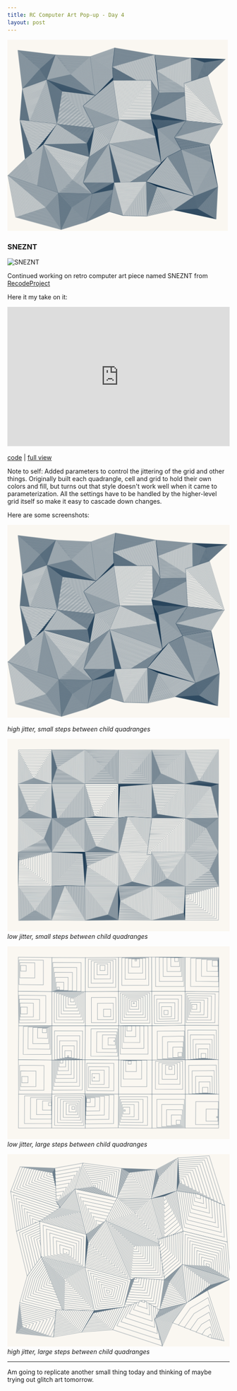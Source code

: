 ```yaml
---
title: RC Computer Art Pop-up - Day 4
layout: post
---
```

<img src="/assets/images/genart/03-sneznt/alu2.png" width="500"/>


### SNEZNT

![SNEZNT](http://recodeproject.com/static/img/cards/v3n2/10.png)

Continued working on retro computer art piece named SNEZNT from [RecodeProject](http://recodeproject.com/artwork/v3n2untitled-6-Korneder)

Here it my take on it:

<iframe width="100%" height="315" src="https://piratefsh.github.io/p5js-art/public/sneznt/" frameborder="0" allowfullscreen></iframe>

[code](https://github.com/piratefsh/p5js-art/tree/sneznt) | [full view](https://piratefsh.github.io/p5js-art/public/sneznt/)


Note to self: Added parameters to control the jittering of the grid and other things. Originally built each quadrangle, cell and grid to hold their own colors and fill, but turns out that style doesn't work well when it came to parameterization. All the settings have to be handled by the higher-level grid itself so make it easy to cascade down changes.

Here are some screenshots:

![SNEZNT aluminum foil effect](/assets/images/genart/03-sneznt/alu2.png)

_high jitter, small steps between child quadranges_

![SNEZNT aluminum foil effect](/assets/images/genart/03-sneznt/alu3.png)
_low jitter, small steps between child quadranges_


![SNEZNT aluminum foil effect](/assets/images/genart/03-sneznt/alu4.png)
_low jitter, large steps between child quadranges_

![SNEZNT aluminum foil effect](/assets/images/genart/03-sneznt/alu5.png)
_high jitter, large steps between child quadranges_

---

Am going to replicate another small thing today and thinking of maybe trying out glitch art tomorrow.

